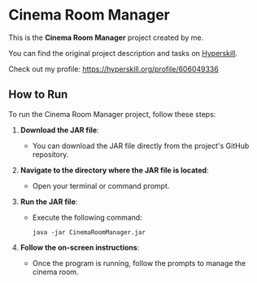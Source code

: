 # Cinema Room Manager

This is the **Cinema Room Manager** project created by me.

You can find the original project description and tasks on [Hyperskill](https://hyperskill.org/projects/133).

Check out my profile: https://hyperskill.org/profile/606049336

## How to Run

To run the Cinema Room Manager project, follow these steps:

1. **Download the JAR file**: 
   - You can download the JAR file directly from the project's GitHub repository.

2. **Navigate to the directory where the JAR file is located**:
   - Open your terminal or command prompt.

3. **Run the JAR file**:
   - Execute the following command:
     ```
     java -jar CinemaRoomManager.jar
     ```

4. **Follow the on-screen instructions**:
   - Once the program is running, follow the prompts to manage the cinema room.
